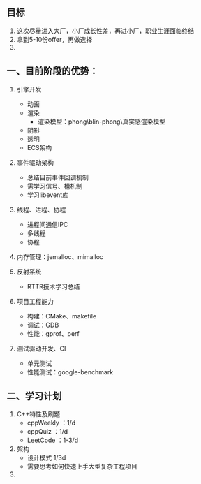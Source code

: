 ## 目标

1. 这次尽量进入大厂，小厂成长性差，再进小厂，职业生涯面临终结
2. 拿到5-10份offer，再做选择
3. 

## 一、目前阶段的优势：

1. 引擎开发
   - 动画
   - 渲染
     - 渲染模型：phong\blin-phong\真实感渲染模型
   - 阴影
   - 透明
   - ECS架构
2. 事件驱动架构
   - 总结目前事件回调机制
   - 需学习信号、槽机制
   - 学习libevent库
3. 线程、进程、协程
   - 进程间通信IPC
   - 多线程
   - 协程

4. 内存管理：jemalloc、mimalloc
5. 反射系统
   - RTTR技术学习总结
6. 项目工程能力
   - 构建：CMake、makefile
   - 调试：GDB
   - 性能：gprof、perf
7. 测试驱动开发、CI
   - 单元测试
   - 性能测试：google-benchmark

## 二、学习计划

1. C++特性及刷题
   - cppWeekly ：1/d
   - cppQuiz ：1/d
   - LeetCode ：1-3/d
2. 架构
   - 设计模式 1/3d
   - 需要思考如何快速上手大型复杂工程项目
3. 



